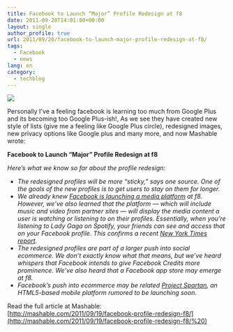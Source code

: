 ```yaml
---
title: Facebook to Launch “Major” Profile Redesign at f8
date: 2011-09-20T14:01:00+00:00
layout: single
author_profile: true
url: 2011/09/20/facebook-to-launch-major-profile-redesign-at-f8/
tags:
  - Facebook
  - news
lang: en
category: 
  - techblog
---
```

[![](http://1.bp.blogspot.com/-aEqhNxbgdVA/TniWRCgPghI/AAAAAAAAECY/cfpLlqrY-Uk/s1600/facebook%2528low%2529.jpg)](http://1.bp.blogspot.com/-aEqhNxbgdVA/TniWRCgPghI/AAAAAAAAECY/cfpLlqrY-Uk/s1600/facebook%2528low%2529.jpg)

Personally I've a feeling facebook is learning too much from Google Plus and its becoming too Google Plus-ish!, As we see they have created new style of lists (give me a feeling like Google Plus circle), redesigned images, new privacy options like Google plus and many more, and now Mashable wrote:

**Facebook to Launch “Major” Profile Redesign at f8**

_Here’s what we know so far about the profile redesign:_

*   _The redesigned profiles will be more “sticky,” says one source. One of the goals of the new profiles is to get users to stay on them for longer._
*   _We already knew [Facebook is launching a media platform](http://mashable.com/2011/08/31/facebook-music-platform/) at f8. However, we’ve also learned that the platform — which will include music and video from partner sites — will display the media content a user is watching or listening to on their profiles. Essentially, when you’re listening to Lady Gaga on Spotify, your friends can see and access that on your Facebook profile. This confirms a recent [New York Times report](http://www.nytimes.com/2011/09/19/business/media/facebook-is-expected-to-unveil-media-sharing-service.html?_r=1)._
*   _The redesigned profiles are part of a larger push into social ecommerce. We don’t exactly know what that means, but we’ve heard whispers that Facebook intends to give Facebook Credits more prominence. We’ve also heard that a Facebook app store may emerge at f8._
*   _Facebook’s push into ecommerce may be related [Project Spartan](http://techcrunch.com/2011/06/15/facebook-project-spartan/), an HTML5-based mobile platform rumored to be launching soon._

Read the full article at Mashable: [http://mashable.com/2011/09/19/facebook-profile-redesign-f8/](http://mashable.com/2011/09/19/facebook-profile-redesign-f8/%20)